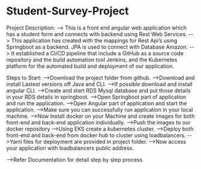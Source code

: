 # Student-Survey-Project
Project Description:
--> This is a front end angular web application which has a student form and connects with backend using Rest Web Services. 
--> This application has created with the mappings for Rest Api’s using Springboot as a backend. JPA is used to connect with Database Amazon.
--> It established a CI/CD pipeline that include a GitHub as a source code repository and the build automation tool Jenkins, and the Kubernetes platform for the automated build and deployment of our application.


Steps to Start:
-->Download the project folder from github.
-->Download and install Lastest versions off Java and CLI.
-->If possible download and install angular CLI.
-->Create and start RDS Mysql database and put those details in your RDS details in springboot. 
-->Open Springboot part of application and run the application.
-->Open Angular part of application and start the application.
-->Make sure you can successfully run application in your local machine.
-->Now Install docker on your Machine and create images for both front-end and back-end application individually.
-->Push the images to our docker repository
-->Using EKS create a kubernetes cluster.
-->Deploy both front-end and back-end from docker hub to cluster using loadbalancers.
-->Yaml files for deployment are provided in project folder.
-->Now access your application with loadbalancers public address.


-->Refer Documentation for detail step by step process
